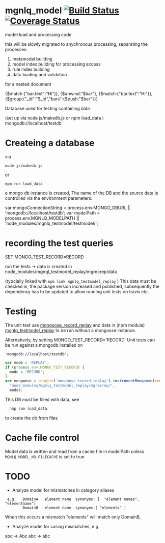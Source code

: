 # mgnlq_model  [![Build Status](https://travis-ci.org/jfseb/mgnlq_model.svg?branch=master)](https://travis-ci.org/jfseb/mgnlq_model)[![Coverage Status](https://coveralls.io/repos/github/jfseb/mgnlq_model/badge.svg)](https://coveralls.io/github/jfseb/mgnlq_model)


model load and processing code

this will be slowly migrated to anychronous processing, separating the
processes:

  1. metamodel building
  2. model index building for processing access
  3. rule index building
  4. data loading and validation



for a nested document

 {$match:{"bar.text":"Hi"}},
  {$unwind:"$bar"},
  {$match:{"bar.text":"Hi"}},
  {$group:{"_id":"$_id","bars":{$push:"$bar"}}}



Database used for testing containing data

(set up via node js/makedb.js or npm load_data )
  mongodb://localhost/testdb'




# Createing a database

via
```
node js/makedb.js
```
or
```
npm run load_data
```

a mongo db instance is created,
The name of the DB and the source data is controlled via the environment parameters:

var mongoConnectionString = process.env.MONGO_DBURL || 'mongodb://localhost/testdb';
var modelPath = process.env.MGNLQ_MODELPATH  || 'node_modules/mgnlq_testmodel/testmodel/';

# recording the test queries

SET MONGO_TEST_RECORD=RECORD

run the tests -> data is created in node_modules/mgnql_testmodel_replay/mgrecrep/data

(typcially linked with
`npm link mgnlq_testmodel_replay` )
This data must be checked in, the package version increased and published,
subsequently the dependency has to be updated to allow running unit tests on travis etc.



# Testing

The unit test use
[mongoose_record_replay](https://www.npmjs.com/package/mongoose_record_replay)  and data in
(npm module) [mgnlq_testmodel_replay](https://www.npmjs.com/package/mgnlq_testmodel_replay)
to be run without a mongoose instance.

Alternatively, by setting MONGO_TEST_RECORD='RECORD'
Unit tests can be run against a mongodb installed on

```'mongodb://localhost/testdb';```



```javascript
var mode = 'REPLAY';
if (process.env.MONGO_TEST_RECORD) {
  mode = 'RECORD';
}
var mongoose = require('mongoose_record_replay').instrumentMongoose(require('mongoose'),
  'node_modules/mgnlq_testmodel_replay/mgrecrep/',
  mode);
```

This DB must be filled with data, see
```bash
  nmp run load_data
```
to create the db from files


# Cache file control

Model data is written and read from a cache file
in modelPath unless
```MQNLQ_MODEL_NO_FILECACHE```
is set to true

# TODO

- Analyze model for mismatches in category aliases

```
 e.g.   DomainA   element name  synonyms: [  "element names", "elementname"]
        DomainB   element name  synonyms:[ "elements" ]
```
When this occurs a mismatch "elements" will match only DomainB,


- Analyze model for casing mismatches, e.g.

abc => Abc
abc => abc

